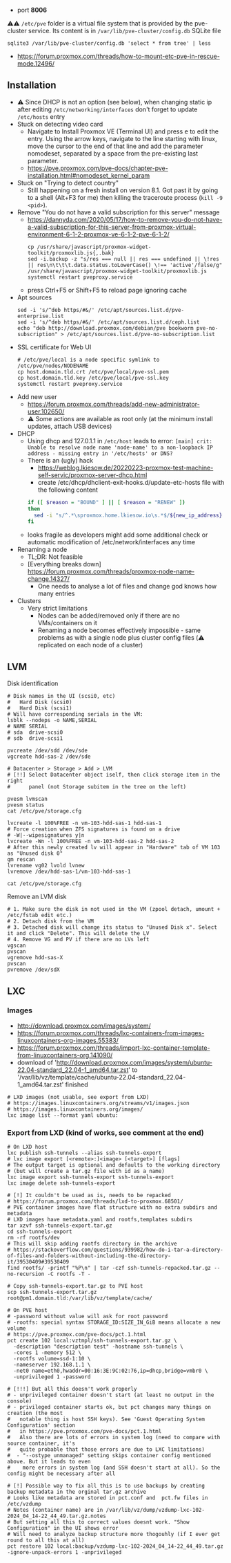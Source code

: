 * port **8006**

:warning::warning: `/etc/pve` folder is a virtual file system that is provided by the pve-cluster service.
Its content is in `/var/lib/pve-cluster/config.db` SQLite file
```shell
sqlite3 /var/lib/pve-cluster/config.db 'select * from tree' | less
```
* https://forum.proxmox.com/threads/how-to-mount-etc-pve-in-rescue-mode.12496/

## Installation

* :warning: Since DHCP is not an option (see below), when changing static ip after editing `/etc/networking/interfaces` don't forget to update `/etc/hosts` entry
* Stuck on detecting video card
  * Navigate to Install Proxmox VE (Terminal UI) and press <kbd>e</kbd> to edit the entry. Using the arrow keys, navigate to the line starting with linux, move the cursor to the end of that line and add the parameter nomodeset, separated by a space from the pre-existing last parameter.
  * https://pve.proxmox.com/pve-docs/chapter-pve-installation.html#nomodeset_kernel_param
* Stuck on "Trying to detect country"
  * Still happening on a fresh install on version 8.1. Got past it by going to a shell (Alt+F3 for me) then killing the traceroute process (`kill -9 <pid>`).
* Remove "You do not have a valid subscription for this server" message
  * https://dannyda.com/2020/05/17/how-to-remove-you-do-not-have-a-valid-subscription-for-this-server-from-proxmox-virtual-environment-6-1-2-proxmox-ve-6-1-2-pve-6-1-2/
    ```shell 
    cp /usr/share/javascript/proxmox-widget-toolkit/proxmoxlib.js{,.bak}
    sed -i.backup -z "s/res === null || res === undefined || \!res || res\n\t\t\t.data.status.toLowerCase() \!== 'active'/false/g" /usr/share/javascript/proxmox-widget-toolkit/proxmoxlib.js
    systemctl restart pveproxy.service
    ```
  * press Ctrl+F5 or Shift+F5 to reload page ignoring cache
* Apt sources
  ```shell
  sed -i 's/^deb https/#&/' /etc/apt/sources.list.d/pve-enterprise.list
  sed -i 's/^deb https/#&/' /etc/apt/sources.list.d/ceph.list
  echo "deb http://download.proxmox.com/debian/pve bookworm pve-no-subscription" > /etc/apt/sources.list.d/pve-no-subscription.list
  ```
* SSL certificate for Web UI
  ```shell
  # /etc/pve/local is a node specific symlink to /etc/pve/nodes/NODENAME
  cp host.domain.tld.crt /etc/pve/local/pve-ssl.pem
  cp host.domain.tld.key /etc/pve/local/pve-ssl.key
  systemctl restart pveproxy.service
  ```
* Add new user
  * https://forum.proxmox.com/threads/add-new-administrator-user.102650/
  * :warning: Some actions are available as root only (at the minimum install updates, attach USB devices)
* DHCP
  * Using dhcp and 127.0.1.1 in `/etc/host` leads to error: `[main] crit: Unable to resolve node name 'node-name' to a non-loopback IP address - missing entry in '/etc/hosts' or DNS?`
  * There is an (ugly) hack
    * https://weblog.lkiesow.de/20220223-proxmox-test-machine-self-servic/proxmox-server-dhcp.html
    * create /etc/dhcp/dhclient-exit-hooks.d/update-etc-hosts file with the following content
    ```bash
    if ([ $reason = "BOUND" ] || [ $reason = "RENEW" ])
    then
      sed -i "s/^.*\sproxmox.home.lkiesow.io\s.*$/${new_ip_address} proxmox.home.lkiesow.io proxmox/" /etc/hosts
    fi
  * looks fragile as developers might add some additional check or automatic modification of /etc/network/interfaces any time
* Renaming a node
  * TL;DR: Not feasible
  * [Everything breaks down] https://forum.proxmox.com/threads/proxmox-node-name-change.14327/
    * One needs to analyse a lot of files and change god knows how many entries
* Clusters
  * Very strict limitations
    * Nodes can be added/removed only if there are no VMs/containers on it
    * Renaming a node becomes effectively impossible - same problems as with a single node plus cluster config files (:warning: replicated on each node of a cluster)

## LVM

Disk identification
```shell
# Disk names in the UI (scsi0, etc)
#   Hard Disk (scsi0)
#   Hard Disk (scsi1)
# Will have corresponding serials in the VM:
lsblk --nodeps -o NAME,SERIAL
# NAME SERIAL
# sda  drive-scsi0
# sdb  drive-scsi1
```

```shell
pvcreate /dev/sdd /dev/sde
vgcreate hdd-sas-2 /dev/sde

# Datacenter > Storage > Add > LVM
# [!!] Select Datacenter object iself, then click storage item in the right
#      panel (not Storage subitem in the tree on the left)

pvesm lvmscan
pvesm status
cat /etc/pve/storage.cfg

lvcreate -l 100%FREE -n vm-103-hdd-sas-1 hdd-sas-1
# Force creation when ZFS signatures is found on a drive
# -W|--wipesignatures y|n
lvcreate -Wn -l 100%FREE -n vm-103-hdd-sas-2 hdd-sas-2
# After this newly created lv will appear in "Hardware" tab of VM 103 as "Unused disk 0"
qm rescan
lvrename vg02 lvold lvnew
lvremove /dev/hdd-sas-1/vm-103-hdd-sas-1

cat /etc/pve/storage.cfg
```
Remove an LVM disk
```shell
# 1. Make sure the disk in not used in the VM (zpool detach, umount + /etc/fstab edit etc.)
# 2. Detach disk from the VM
# 3. Detached disk will change its status to "Unused Disk x". Select it and click "Delete". This will delete the LV
# 4. Remove VG and PV if there are no LVs left
vgscan
pvscan
vgremove hdd-sas-X
pvscan
pvremove /dev/sdX
```

## LXC
### Images
* http://download.proxmox.com/images/system/
* https://forum.proxmox.com/threads/lxc-containers-from-images-linuxcontainers-org-images.55383/
* https://forum.proxmox.com/threads/import-lxc-container-template-from-linuxcontainers-org.141090/
* download of 'http://download.proxmox.com/images/system/ubuntu-22.04-standard_22.04-1_amd64.tar.zst' to '/var/lib/vz/template/cache/ubuntu-22.04-standard_22.04-1_amd64.tar.zst' finished

```shell
# LXD images (not usable, see export from LXD)
# https://images.linuxcontainers.org/streams/v1/images.json
# https://images.linuxcontainers.org/images/
lxc image list --format yaml ubuntu:
```


### Export from LXD (kind of works, see comment at the end)
```shell
# On LXD host
lxc publish ssh-tunnels --alias ssh-tunnels-export
# lxc image export [<remote>:]<image> [<target>] [flags]
# The output target is optional and defaults to the working directory
# (but will create a tar.gz file with id as a name)
lxc image export ssh-tunnels-export ssh-tunnels-export
lxc image delete ssh-tunnels-export

# [!] It couldn't be used as is, needs to be repacked
# https://forum.proxmox.com/threads/lxd-to-proxmox.68501/
# PVE container images have flat structure with no extra subdirs and metadata
# LXD images have metadata.yaml and rootfs,templates subdirs
tar xzvf ssh-tunnels-export.tar.gz
cd ssh-tunnels-export
rm -rf rootfs/dev
# This will skip adding rootfs directory in the archive
# https://stackoverflow.com/questions/939982/how-do-i-tar-a-directory-of-files-and-folders-without-including-the-directory-it/39530409#39530409
find rootfs/ -printf "%P\n" | tar -czf ssh-tunnels-repacked.tar.gz --no-recursion -C rootfs -T -

# Copy ssh-tunnels-export.tar.gz to PVE host
scp ssh-tunnels-export.tar.gz root@pm1.domain.tld:/var/lib/vz/template/cache/

# On PVE host
# -password without value will ask for root password
# -rootfs: special syntax STORAGE_ID:SIZE_IN_GiB means allocate a new volume
# https://pve.proxmox.com/pve-docs/pct.1.html
pct create 102 local:vztmpl/ssh-tunnels-export.tar.gz \
  -description "description test" -hostname ssh-tunnels \
  -cores 1 -memory 512 \
  -rootfs volume=ssd-1:10 \
  -nameserver 192.168.1.1 \
  -net0 name=eth0,hwaddr=00:16:3E:9C:02:76,ip=dhcp,bridge=vmbr0 \
  -unprivileged 1 -password

# [!!!] But all this doesn't work properly
# - unprivileged container doesn't start (at least no output in the console)
# - privileged container starts ok, but pct changes many things on creation (the most
#   notable thing is host SSH keys). See 'Guest Operating System Configuration' section
#   in https://pve.proxmox.com/pve-docs/pct.1.html
#   Also there are lots of errors in system log (need to compare with source container, it's
#   quite probable that those errors are due to LXC limitations)
#  - "--ostype unmanaged" setting skips container config mentioned above. But it leads to even
#    more errors in system log (and SSH doesn't start at all). So the config might be necessary after all

# [!] Possible way to fix all this is to use backups by creating backup metadata in the orginal tar.gz archive
# Looks like metadata are stored in pct.conf and  pct.fw files in /etc/vzdump
# Notes (container name) are in /var/lib/vz/dump/vzdump-lxc-102-2024_04_14-22_44_49.tar.gz.notes
# But setting all this to correct values doesnt work. "Show Configuration" in the UI shows error
# Will need to analyze backup structure more thogouhly (if I ever get round to all this at all)
pct restore 102 local:backup/vzdump-lxc-102-2024_04_14-22_44_49.tar.gz -ignore-unpack-errors 1 -unprivileged
```
